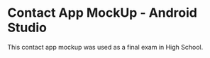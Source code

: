 # Contact App MockUp - Android Studio 
This contact app mockup was used as a final exam in High School.
